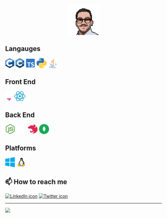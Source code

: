 <p align="center">
  <img width="100" height="100" src="https://github.com/saidkharboutli/saidkharboutli/blob/main/assets/profile_no_bg.png">
</p>

## Langauges
<img alt="C lang icon" src="https://github.com/saidkharboutli/saidkharboutli/blob/main/assets/c.svg" height="32px" />  <img alt="C++ lang icon" src="https://github.com/saidkharboutli/saidkharboutli/blob/main/assets/cpp.svg" height="32px" />  <img alt="TypeScript icon" src="https://github.com/saidkharboutli/saidkharboutli/blob/main/assets/typescript.svg" height="32px" />  <img alt="Python icon" src="https://github.com/saidkharboutli/saidkharboutli/blob/main/assets/python.svg" height="32px" />  <img alt="Java icon" src="https://github.com/saidkharboutli/saidkharboutli/blob/main/assets/java.svg" height="32px" />

## Front End
<img alt="Astro icon" src="https://github.com/saidkharboutli/saidkharboutli/blob/aef91655e71c6dd119d878e5c642ecffcb84968d/assets/astro.svg" height="32px" />  <img alt="React icon" src="https://github.com/saidkharboutli/saidkharboutli/blob/aef91655e71c6dd119d878e5c642ecffcb84968d/assets/react.svg" height="32px" />

## Back End
<img alt="NodeJS icon" src="https://github.com/saidkharboutli/saidkharboutli/blob/main/assets/nodejs.svg" height="32px" />  <img alt="ExpressJS icon" src="https://github.com/saidkharboutli/saidkharboutli/blob/main/assets/expressjs.svg" height="32px" />  <img alt="NestJS icon" src="https://github.com/saidkharboutli/saidkharboutli/blob/main/assets/nestjs.svg" height="32px" />  <img alt="MongoDB icon" src="https://github.com/saidkharboutli/saidkharboutli/blob/main/assets/mongodb.svg" height="32px" />

## Platforms
<img alt="Windows icon" src="https://github.com/saidkharboutli/saidkharboutli/blob/main/assets/windows.svg" height="32px" />  <img alt="Linux icon" src="https://github.com/saidkharboutli/saidkharboutli/blob/main/assets/linux.svg" height="32px" />


## 📫 How to reach me

<a href="https://www.linkedin.com/in/sa-id-kharboutli-428785119/"><img alt="LinkedIn icon" src="https://github.com/saidkharboutli/saidkharboutli/blob/aef91655e71c6dd119d878e5c642ecffcb84968d/assets/linkedin-pixelated.avif" height="32px" /></a>  <a href="https://twitter.com/saidkio"><img alt="Twitter icon" src="https://github.com/saidkharboutli/saidkharboutli/blob/aef91655e71c6dd119d878e5c642ecffcb84968d/assets/twitter-pixelated.avif" height="32px" /></a>

<hr />

![](https://komarev.com/ghpvc/?username=saidkharboutli&style=flat&color=bb86fc)